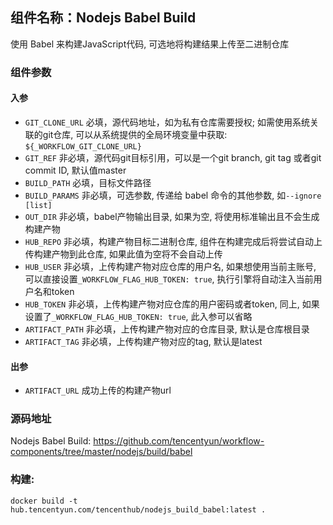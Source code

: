 ## 组件名称：Nodejs Babel Build

使用 Babel 来构建JavaScript代码, 可选地将构建结果上传至二进制仓库

### 组件参数
#### 入参
- `GIT_CLONE_URL` 必填，源代码地址，如为私有仓库需要授权; 如需使用系统关联的git仓库, 可以从系统提供的全局环境变量中获取: `${_WORKFLOW_GIT_CLONE_URL}`
- `GIT_REF` 非必填，源代码git目标引用，可以是一个git branch, git tag 或者git commit ID, 默认值master
- `BUILD_PATH` 必填，目标文件路径
- `BUILD_PARAMS` 非必填，可选参数, 传递给 babel 命令的其他参数, 如`--ignore [list]`
- `OUT_DIR` 非必填，babel产物输出目录, 如果为空, 将使用标准输出且不会生成构建产物
- `HUB_REPO` 非必填，构建产物目标二进制仓库, 组件在构建完成后将尝试自动上传构建产物到此仓库, 如果此值为空将不会自动上传
- `HUB_USER` 非必填，上传构建产物对应仓库的用户名, 如果想使用当前主账号, 可以直接设置`_WORKFLOW_FLAG_HUB_TOKEN: true`, 执行引擎将自动注入当前用户名和token
- `HUB_TOKEN` 非必填，上传构建产物对应仓库的用户密码或者token, 同上, 如果设置了`_WORKFLOW_FLAG_HUB_TOKEN: true`, 此入参可以省略
- `ARTIFACT_PATH` 非必填，上传构建产物对应的仓库目录, 默认是仓库根目录
- `ARTIFACT_TAG` 非必填，上传构建产物对应的tag, 默认是latest

#### 出参

- `ARTIFACT_URL` 成功上传的构建产物url

### 源码地址

Nodejs Babel Build: <https://github.com/tencentyun/workflow-components/tree/master/nodejs/build/babel>

### 构建:

`docker build -t hub.tencentyun.com/tencenthub/nodejs_build_babel:latest .`
